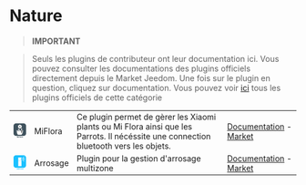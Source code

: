 
# Nature


>**IMPORTANT**

>Seuls les plugins de contributeur ont leur documentation ici. Vous pouvez consulter les documentations des plugins officiels directement depuis le Market Jeedom. Une fois sur le plugin en question, cliquez sur documentation.
>Vous pouvez voir [ici](https://market.jeedom.com/index.php?v=d&p=market&type=plugin&categorie=nature) tous les plugins officiels de cette catégorie

| | | | |
|--- | --- | --- | ---|
|<img src="MiFlora/MiFlora_icon.png" class="pluginLogo" width="100" />|MiFlora|Ce plugin permet de gèrer les Xiaomi plants ou Mi Flora ainsi que les Parrots. Il nécéssite une connection bluetooth vers les objets.|[Documentation](https://NextDom.github.io/plugin-MiFlora/fr_FR) - [Market](https://market.jeedom.com/index.php?v=d&p=market_display&id=2686)|
|<img src="arrosage/arrosage_icon.png" class="pluginLogo" width="100" />|Arrosage|Plugin pour la gestion d'arrosage multizone|[Documentation](https://jeedom.github.io/) - [Market](https://market.jeedom.com/index.php?v=d&p=market_display&id=2353)|
